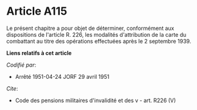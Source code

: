 # Article A115

Le présent chapitre a pour objet de déterminer, conformément aux dispositions de l'article R. 226, les modalités
d'attribution de la carte du combattant au titre des opérations effectuées après le 2 septembre 1939.

**Liens relatifs à cet article**

_Codifié par_:

  - Arrêté 1951-04-24 JORF 29 avril 1951

_Cite_:

  - Code des pensions militaires d'invalidité et des v - art. R226 (V)
